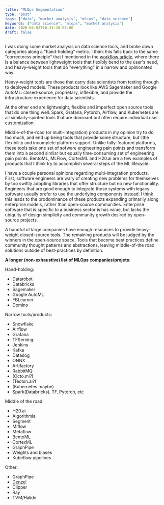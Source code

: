 ```yaml
---
title: "MLOps Segmentation"
type: "post"
tags: ["data", "market analysis", "mlops", "data science"]
keywords: ["data science", "mlops", "market analysis"]
date: 2020-06-02T16:31:38-07:00
draft: false
---
```


I was doing some market analysis on data science tools, and broke down
categories along a "hand-holding" metric. I think this falls
back to the same "correctness principle" that I mentioned in the [workflow
article](../minimalist-workflow-execution), where there is a balance
between lightweight tools that flexibly bend to the user's need, and
heavy-weight tools that do "everything" in a narrow and opinionated way.

Heavy-weight tools are those that carry data scientists from testing
through to deployed models. These products look like AWS Sagemaker and
Google AutoML: closed-source, proprietary, inflexible, and provide the
infrastructure experience for data scientists.

At the other end are lightweight, flexible and imperfect open source tools
that do one thing well. Spark, Grafana, Pytorch, Airflow, and
Kubernetes are all similarly-spirited tools that are dominant but often
require individual user customization.

Middle-of-the-road (or multi-integration) products in my opinion
try to do too much, and
end up being tools that provide some structure, but little
flexibility and incomplete platform support. Unlike fully-featured
platforms, these tools take one set of sofware engineering pain
points and transform them into a second similar but equally time-consuming set of
engineering pain points. BentoML, MLFlow, CortexML and H20.ai are a few
examples of products that I think try to accomplish several steps of the
ML lifecycle.

I have a couple personal opinions regarding multi-integration products.
First, software engineers are wary of creating new problems for themselves by too
swiftly adopting libraries that offer structure but no new
functionality. Engineers that are good enough to integrate those systems
with legacy software usually prefer to use the underlying components
instead. I think this leads to the prodominance of these products
expanding primarily along enterprise models, rather than open-source
communities. Enterprise software that is specific to a business sector is
has value, but lacks the ubiquity of design simplicity and community growth
desired by open-source projects.

A handful of large companies have enough resources to provide
heavy-weight closed-source tools. The remaining products will be judged
by the winners in the open-source space. Tools that become best practices
define community thought patterns and abstractions, leaving
middle-of-the road solutions outside of best-practices by definition.

__A longer (non-exhaustive) list of MLOps companies/projets:__

Hand-holding:

 * Datarobot
 * Databricks
 * Sagemaker
 * Google AutoML
 * FBLearner
 * Domino

Narrow tools/products:

 * Snowflake
 * Airflow
 * Grafana
 * TFServing
 * Jenkins
 * Kafka
 * Datadog
 * ONNX
 * Artifactory
 * RabbitMQ
 * (Octo.ml?)
 * (Tecton.ai?)
 * (Kubernetes maybe)
 * Spark(Databricks), TF, Pytorch, etc

Middle of the road:

 * H20.ai
 * Algorithmia
 * Segment
 * Mlflow
 * Metaflow
 * BentoML
 * CortexML
 * GraphPipe
 * Weights and biases
 * Kubeflow pipelines

Other:

 * GraphPipe
 * [Denzel](https://github.com/eliorc/denzel)
 * Clipper
 * Ray
 * TVM/Halide
